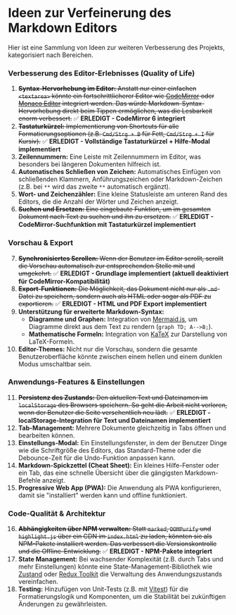 # Ideen zur Verfeinerung des Markdown Editors

Hier ist eine Sammlung von Ideen zur weiteren Verbesserung des Projekts, kategorisiert nach Bereichen.

### Verbesserung des Editor-Erlebnisses (Quality of Life)

1.  ~~**Syntax-Hervorhebung im Editor:** Anstatt nur einer einfachen `<textarea>` könnte ein fortschrittlicherer Editor wie [CodeMirror](https://codemirror.net/) oder [Monaco Editor](https://microsoft.github.io/monaco-editor/) integriert werden. Das würde Markdown-Syntax-Hervorhebung direkt beim Tippen ermöglichen, was die Lesbarkeit enorm verbessert.~~ ✅ **ERLEDIGT - CodeMirror 6 integriert**
2.  ~~**Tastaturkürzel:** Implementierung von Shortcuts für alle Formatierungsoptionen (z.B. `Cmd/Strg + B` für Fett, `Cmd/Strg + I` für Kursiv).~~ ✅ **ERLEDIGT - Vollständige Tastaturkürzel + Hilfe-Modal implementiert**
3.  **Zeilennummern:** Eine Leiste mit Zeilennummern im Editor, was besonders bei längeren Dokumenten hilfreich ist.
4.  **Automatisches Schließen von Zeichen:** Automatisches Einfügen von schließenden Klammern, Anführungszeichen oder Markdown-Zeichen (z.B. bei `**` wird das zweite `**` automatisch ergänzt).
5.  **Wort- und Zeichenzähler:** Eine kleine Statusleiste am unteren Rand des Editors, die die Anzahl der Wörter und Zeichen anzeigt.
6.  ~~**Suchen und Ersetzen:** Eine eingebaute Funktion, um im gesamten Dokument nach Text zu suchen und ihn zu ersetzen.~~ ✅ **ERLEDIGT - CodeMirror-Suchfunktion mit Tastaturkürzel implementiert**

### Vorschau & Export

7.  ~~**Synchronisiertes Scrollen:** Wenn der Benutzer im Editor scrollt, scrollt die Vorschau automatisch zur entsprechenden Stelle mit und umgekehrt.~~ ✅ **ERLEDIGT - Grundlage implementiert (aktuell deaktiviert für CodeMirror-Kompatibilität)**
8.  ~~**Export-Funktionen:** Die Möglichkeit, das Dokument nicht nur als `.md`-Datei zu speichern, sondern auch als HTML oder sogar als PDF zu exportieren.~~ ✅ **ERLEDIGT - HTML und PDF Export implementiert**
9.  **Unterstützung für erweiterte Markdown-Syntax:**
    *   **Diagramme und Graphen:** Integration von [Mermaid.js](https://mermaid.js.org/), um Diagramme direkt aus dem Text zu rendern (`graph TD; A-->B;`).
    *   **Mathematische Formeln:** Integration von [KaTeX](https://katex.org/) zur Darstellung von LaTeX-Formeln.
10. **Editor-Themes:** Nicht nur die Vorschau, sondern die gesamte Benutzeroberfläche könnte zwischen einem hellen und einem dunklen Modus umschaltbar sein.

### Anwendungs-Features & Einstellungen

11. ~~**Persistenz des Zustands:** Den aktuellen Text und Dateinamen im `localStorage` des Browsers speichern. So geht die Arbeit nicht verloren, wenn der Benutzer die Seite versehentlich neu lädt.~~ ✅ **ERLEDIGT - localStorage-Integration für Text und Dateinamen implementiert**
12. **Tab-Management:** Mehrere Dokumente gleichzeitig in Tabs öffnen und bearbeiten können.
13. **Einstellungs-Modal:** Ein Einstellungsfenster, in dem der Benutzer Dinge wie die Schriftgröße des Editors, das Standard-Theme oder die Debounce-Zeit für die Undo-Funktion anpassen kann.
14. **Markdown-Spickzettel (Cheat Sheet):** Ein kleines Hilfe-Fenster oder ein Tab, das eine schnelle Übersicht über die gängigsten Markdown-Befehle anzeigt.
15. **Progressive Web App (PWA):** Die Anwendung als PWA konfigurieren, damit sie "installiert" werden kann und offline funktioniert.

### Code-Qualität & Architektur

16. ~~**Abhängigkeiten über NPM verwalten:** Statt `marked`, `DOMPurify` und `highlight.js` über ein CDN im `index.html` zu laden, könnten sie als NPM-Pakete installiert werden. Das verbessert die Versionskontrolle und die Offline-Entwicklung.~~ ✅ **ERLEDIGT - NPM-Pakete integriert**
17. **State Management:** Bei wachsender Komplexität (z.B. durch Tabs und mehr Einstellungen) könnte eine State-Management-Bibliothek wie [Zustand](https://github.com/pmndrs/zustand) oder [Redux Toolkit](https://redux-toolkit.js.org/) die Verwaltung des Anwendungszustands vereinfachen.
18. **Testing:** Hinzufügen von Unit-Tests (z.B. mit [Vitest](https://vitest.dev/)) für die Formatierungslogik und Komponenten, um die Stabilität bei zukünftigen Änderungen zu gewährleisten.
